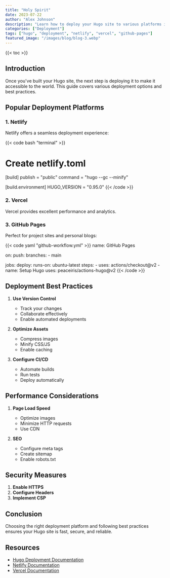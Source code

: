 ```yaml
---
title: "Holy Spirit"
date: 2023-07-22
author: "Alex Johnson"
description: "Learn how to deploy your Hugo site to various platforms including Netlify, Vercel, and GitHub Pages."
categories: ["Deployment"]
tags: ["hugo", "deployment", "netlify", "vercel", "github-pages"]
featured_image: "/images/blog/blog-3.webp"
---
```


{{< toc >}}

## Introduction

Once you've built your Hugo site, the next step is deploying it to make it accessible to the world. This guide covers various deployment options and best practices.

## Popular Deployment Platforms

### 1. Netlify

Netlify offers a seamless deployment experience:

{{< code bash "terminal" >}}
# Create netlify.toml
[build]
  publish = "public"
  command = "hugo --gc --minify"

[build.environment]
  HUGO_VERSION = "0.95.0"
{{< /code >}}

### 2. Vercel

Vercel provides excellent performance and analytics.

### 3. GitHub Pages

Perfect for project sites and personal blogs:

{{< code yaml "github-workflow.yml" >}}
name: GitHub Pages

on:
  push:
    branches:
      - main

jobs:
  deploy:
    runs-on: ubuntu-latest
    steps:
      - uses: actions/checkout@v2
      - name: Setup Hugo
        uses: peaceiris/actions-hugo@v2
{{< /code >}}

## Deployment Best Practices

1. **Use Version Control**
   - Track your changes
   - Collaborate effectively
   - Enable automated deployments

2. **Optimize Assets**
   - Compress images
   - Minify CSS/JS
   - Enable caching

3. **Configure CI/CD**
   - Automate builds
   - Run tests
   - Deploy automatically

## Performance Considerations

1. **Page Load Speed**
   - Optimize images
   - Minimize HTTP requests
   - Use CDN

2. **SEO**
   - Configure meta tags
   - Create sitemap
   - Enable robots.txt

## Security Measures

1. **Enable HTTPS**
2. **Configure Headers**
3. **Implement CSP**

## Conclusion

Choosing the right deployment platform and following best practices ensures your Hugo site is fast, secure, and reliable.

## Resources

- [Hugo Deployment Documentation](https://gohugo.io/hosting-and-deployment/)
- [Netlify Documentation](https://docs.netlify.com/)
- [Vercel Documentation](https://vercel.com/docs)
